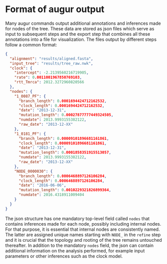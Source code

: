 # Format of augur output

Many augur commands output additional annotations and inferences made for nodes of the tree.
These data are stored as json files which serve as input to subsequent steps and the export step that combines all these annotations into a file for visualization.
The files output by different steps follow a common format:
```json
{
  "alignment": "results/aligned.fasta",
  "input_tree": "results/tree_raw.nwk",
  "clock": {
    "intercept": -2.2139560216719905,
    "rate": 0.0011001967850769103,
    "rtt_Tmrca": 2012.3272960820566
  },
  "nodes": {
    "1_0087_PF": {
      "branch_length": 0.0001694424712162532,
      "clock_length": 0.0001694424712162532,
      "date": "2013-12-31",
      "mutation_length": 0.00027877777449324505,
      "numdate": 2013.9993155382122,
      "raw_date": "2013-12-XX"
    },
    "1_0181_PF": {
      "branch_length": 0.00009101896681161861,
      "clock_length": 0.00009101896681161861,
      "date": "2013-12-31",
      "mutation_length": 0.0001858351915513057,
      "numdate": 2013.9993155382122,
      "raw_date": "2013-12-XX"
    },
    "NODE_0000030": {
      "branch_length": 0.0006468897126106284,
      "clock_length": 0.0006468897126106284,
      "date": "2016-06-06",
      "mutation_length": 0.0010229321826899364,
      "numdate": 2016.4318911009404
    }
  }
}
```
The json structure has one mandatory top-level field called `nodes` that contains inferences made for each node, possibly including internal nodes.
For that purpose, it is essential that internal nodes are consistently named.
The latter are assigned unique names starting with `NODE_` in the `refine` step and it is crucial that the topology and rooting of the tree remains untouched thereafter.
In addition to the mandatory `nodes` field, the json can contain additional information on the analysis performed, for example input parameters or other inferences such as the clock model.

